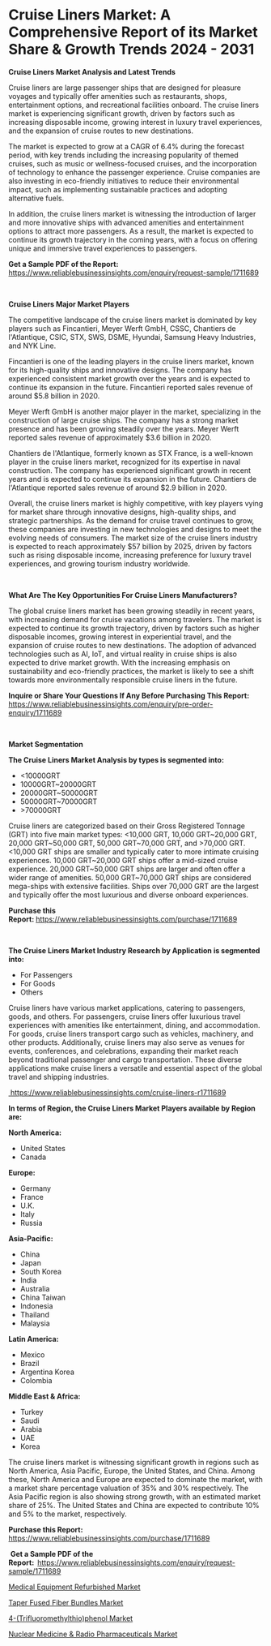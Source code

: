 <p><h1>Cruise Liners Market: A Comprehensive Report of its Market Share & Growth Trends 2024 - 2031</h1></p><p><strong>Cruise Liners Market Analysis and Latest Trends</strong></p>
<p><p>Cruise liners are large passenger ships that are designed for pleasure voyages and typically offer amenities such as restaurants, shops, entertainment options, and recreational facilities onboard. The cruise liners market is experiencing significant growth, driven by factors such as increasing disposable income, growing interest in luxury travel experiences, and the expansion of cruise routes to new destinations.</p><p>The market is expected to grow at a CAGR of 6.4% during the forecast period, with key trends including the increasing popularity of themed cruises, such as music or wellness-focused cruises, and the incorporation of technology to enhance the passenger experience. Cruise companies are also investing in eco-friendly initiatives to reduce their environmental impact, such as implementing sustainable practices and adopting alternative fuels.</p><p>In addition, the cruise liners market is witnessing the introduction of larger and more innovative ships with advanced amenities and entertainment options to attract more passengers. As a result, the market is expected to continue its growth trajectory in the coming years, with a focus on offering unique and immersive travel experiences to passengers.</p></p>
<p><strong>Get a Sample PDF of the Report:&nbsp;</strong> <a href="https://www.reliablebusinessinsights.com/enquiry/request-sample/1711689">https://www.reliablebusinessinsights.com/enquiry/request-sample/1711689</a></p>
<p>&nbsp;</p>
<p><strong>Cruise Liners Major Market Players</strong></p>
<p><p>The competitive landscape of the cruise liners market is dominated by key players such as Fincantieri, Meyer Werft GmbH, CSSC, Chantiers de l'Atlantique, CSIC, STX, SWS, DSME, Hyundai, Samsung Heavy Industries, and NYK Line. </p><p>Fincantieri is one of the leading players in the cruise liners market, known for its high-quality ships and innovative designs. The company has experienced consistent market growth over the years and is expected to continue its expansion in the future. Fincantieri reported sales revenue of around $5.8 billion in 2020.</p><p>Meyer Werft GmbH is another major player in the market, specializing in the construction of large cruise ships. The company has a strong market presence and has been growing steadily over the years. Meyer Werft reported sales revenue of approximately $3.6 billion in 2020.</p><p>Chantiers de l'Atlantique, formerly known as STX France, is a well-known player in the cruise liners market, recognized for its expertise in naval construction. The company has experienced significant growth in recent years and is expected to continue its expansion in the future. Chantiers de l'Atlantique reported sales revenue of around $2.9 billion in 2020.</p><p>Overall, the cruise liners market is highly competitive, with key players vying for market share through innovative designs, high-quality ships, and strategic partnerships. As the demand for cruise travel continues to grow, these companies are investing in new technologies and designs to meet the evolving needs of consumers. The market size of the cruise liners industry is expected to reach approximately $57 billion by 2025, driven by factors such as rising disposable income, increasing preference for luxury travel experiences, and growing tourism industry worldwide.</p></p>
<p>&nbsp;</p>
<p><strong>What Are The Key Opportunities For Cruise Liners Manufacturers?</strong></p>
<p><p>The global cruise liners market has been growing steadily in recent years, with increasing demand for cruise vacations among travelers. The market is expected to continue its growth trajectory, driven by factors such as higher disposable incomes, growing interest in experiential travel, and the expansion of cruise routes to new destinations. The adoption of advanced technologies such as AI, IoT, and virtual reality in cruise ships is also expected to drive market growth. With the increasing emphasis on sustainability and eco-friendly practices, the market is likely to see a shift towards more environmentally responsible cruise liners in the future.</p></p>
<p><strong>Inquire or Share Your Questions If Any Before Purchasing This Report:</strong> <a href="https://www.reliablebusinessinsights.com/enquiry/pre-order-enquiry/1711689">https://www.reliablebusinessinsights.com/enquiry/pre-order-enquiry/1711689</a></p>
<p>&nbsp;</p>
<p><strong>Market Segmentation</strong></p>
<p><strong>The Cruise Liners Market Analysis by types is segmented into:</strong></p>
<p><ul><li><10000GRT</li><li>10000GRT~20000GRT</li><li>20000GRT~50000GRT</li><li>50000GRT~70000GRT</li><li>>70000GRT</li></ul></p>
<p><p>Cruise liners are categorized based on their Gross Registered Tonnage (GRT) into five main market types: <10,000 GRT, 10,000 GRT~20,000 GRT, 20,000 GRT~50,000 GRT, 50,000 GRT~70,000 GRT, and >70,000 GRT. <10,000 GRT ships are smaller and typically cater to more intimate cruising experiences. 10,000 GRT~20,000 GRT ships offer a mid-sized cruise experience. 20,000 GRT~50,000 GRT ships are larger and often offer a wider range of amenities. 50,000 GRT~70,000 GRT ships are considered mega-ships with extensive facilities. Ships over 70,000 GRT are the largest and typically offer the most luxurious and diverse onboard experiences.</p></p>
<p><strong>Purchase this Report:&nbsp;</strong><a href="https://www.reliablebusinessinsights.com/purchase/1711689">https://www.reliablebusinessinsights.com/purchase/1711689</a></p>
<p>&nbsp;</p>
<p><strong>The Cruise Liners Market Industry Research by Application is segmented into:</strong></p>
<p><ul><li>For Passengers</li><li>For Goods</li><li>Others</li></ul></p>
<p><p>Cruise liners have various market applications, catering to passengers, goods, and others. For passengers, cruise liners offer luxurious travel experiences with amenities like entertainment, dining, and accommodation. For goods, cruise liners transport cargo such as vehicles, machinery, and other products. Additionally, cruise liners may also serve as venues for events, conferences, and celebrations, expanding their market reach beyond traditional passenger and cargo transportation. These diverse applications make cruise liners a versatile and essential aspect of the global travel and shipping industries.</p></p>
<p><a href="https://www.reliablebusinessinsights.com/cruise-liners-r1711689">&nbsp;https://www.reliablebusinessinsights.com/cruise-liners-r1711689</a></p>
<p><strong>In terms of Region, the Cruise Liners Market Players available by Region are:</strong></p>
<p>
    <p> <strong> North America: </strong>
        <ul>
            <li>United States</li>
            <li>Canada</li>
        </ul>
        </p> 
    <p> <strong> Europe: </strong>
        <ul>
            <li>Germany</li>
            <li>France</li>
            <li>U.K.</li>
            <li>Italy</li>
            <li>Russia</li>
        </ul>
        </p> 
    <p> <strong> Asia-Pacific: </strong>
        <ul>
            <li>China</li>
            <li>Japan</li>
            <li>South Korea</li>
            <li>India</li>
            <li>Australia</li>
            <li>China Taiwan</li>
            <li>Indonesia</li>
            <li>Thailand</li>
            <li>Malaysia</li>
        </ul>
        </p> 
    <p> <strong> Latin America: </strong>
        <ul>
            <li>Mexico</li>
            <li>Brazil</li>
            <li>Argentina Korea</li>
            <li>Colombia</li>
        </ul>
        </p> 
    <p> <strong> Middle East & Africa: </strong>
        <ul>
            <li>Turkey</li>
            <li>Saudi</li>
            <li>Arabia</li>
            <li>UAE</li>
            <li>Korea</li>
        </ul>
    </p>
    </p>
<p><p>The cruise liners market is witnessing significant growth in regions such as North America, Asia Pacific, Europe, the United States, and China. Among these, North America and Europe are expected to dominate the market, with a market share percentage valuation of 35% and 30% respectively. The Asia Pacific region is also showing strong growth, with an estimated market share of 25%. The United States and China are expected to contribute 10% and 5% to the market, respectively.</p></p>
<p><strong>Purchase this Report: </strong><a href="https://www.reliablebusinessinsights.com/purchase/1711689">https://www.reliablebusinessinsights.com/purchase/1711689</a></p>
<p>&nbsp;<strong>Get a Sample PDF of the Report:&nbsp;&nbsp;</strong><a href="https://www.reliablebusinessinsights.com/enquiry/request-sample/1711689">https://www.reliablebusinessinsights.com/enquiry/request-sample/1711689</a></p>
<p><strong></strong></p>
<p><p><a href="https://medium.com/@pelloscooterist_44143/exploring-medical-equipment-refurbished-market-dynamics-global-trends-and-future-growth-prospects-0f42dc4bd9d7">Medical Equipment Refurbished Market</a></p><p><a href="https://www.linkedin.com/pulse/global-taper-fused-fiber-bundles-market-sector-types-applications-s0woe?trackingId=UhLT8ztDokFLPj9nshcBqw%3D%3D">Taper Fused Fiber Bundles Market</a></p><p><a href="https://www.linkedin.com/pulse/4-trifluoromethylthiophenol-market-report-product-type-purity-qjdne?trackingId=NobSwQ5kcJWb%2F7g%2FMbYahA%3D%3D">4-(Trifluoromethylthio)phenol Market</a></p><p><a href="https://medium.com/@fkraig64289/nuclear-medicine-radio-pharmaceuticals-market-a-global-and-regional-analysis-focus-on-region-49d39de3fcff">Nuclear Medicine & Radio Pharmaceuticals Market</a></p></p>